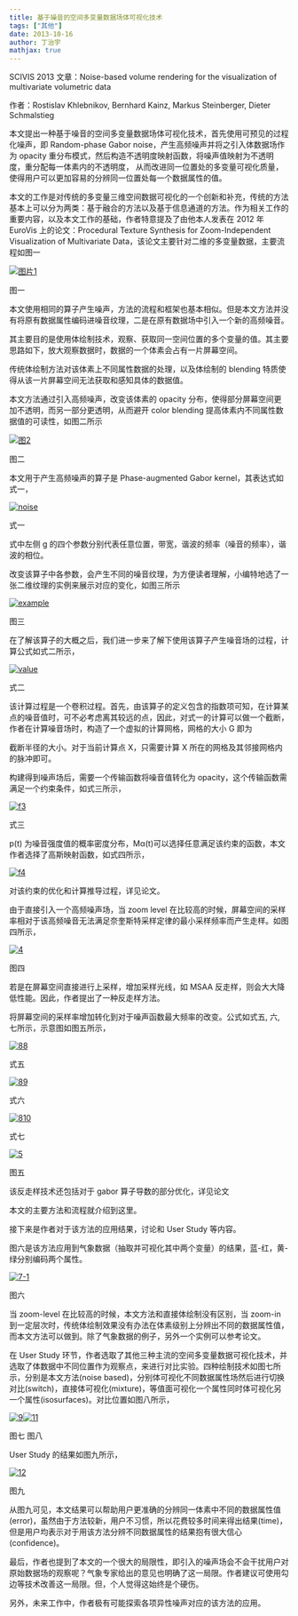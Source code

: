 ```yaml
---
title: 基于噪音的空间多变量数据场体可视化技术
tags: ["其他"]
date: 2013-10-16
author: 丁治宇
mathjax: true
---
```


SCIVIS 2013 文章：Noise-based volume rendering for the visualization of multivariate volumetric data

作者：Rostislav Khlebnikov, Bernhard Kainz, Markus Steinberger, Dieter Schmalstieg

本文提出一种基于噪音的空间多变量数据场体可视化技术，首先使用可预见的过程化噪声，即 Random-phase Gabor noise，产生高频噪声并将之引入体数据场作为 opacity 重分布模式，然后构造不透明度映射函数，将噪声值映射为不透明度，重分配每一体素内的不透明度， 从而改进同一位置处的多变量可视化质量，使得用户可以更加容易的分辨同一位置处每一个数据属性的值。

本文的工作是对传统的多变量三维空间数据可视化的一个创新和补充，传统的方法基本上可以分为两类：基于融合的方法以及基于信息通道的方法。作为相关工作的重要内容，以及本文工作的基础，作者特意提及了由他本人发表在 2012 年 EuroVis 上的论文：Procedural Texture Synthesis for Zoom-Independent Visualization of Multivariate Data，该论文主要针对二维的多变量数据，主要流程如图一

[![图片1](http://www.cad.zju.edu.cn/home/vagblog/wp-content/uploads/2013/10/%E5%9B%BE%E7%89%871.jpg)](http://www.cad.zju.edu.cn/home/vagblog/wp-content/uploads/2013/10/图片1.jpg)

图一

本文使用相同的算子产生噪声，方法的流程和框架也基本相似。但是本文方法并没有将原有数据属性编码进噪音纹理，二是在原有数据场中引入一个新的高频噪音。

其主要目的是使用体绘制技术，观察、获取同一空间位置的多个变量的值。其主要思路如下，放大观察数据时，数据的一个体素会占有一片屏幕空间。

传统体绘制方法对该体素上不同属性数据的处理，以及体绘制的 blending 特质使得从该一片屏幕空间无法获取和感知具体的数据值。

本文方法通过引入高频噪声，改变该体素的 opacity 分布，使得部分屏幕空间更加不透明，而另一部分更透明，从而避开 color blending 提高体素内不同属性数据值的可读性，如图二所示

[![图2](http://www.cad.zju.edu.cn/home/vagblog/wp-content/uploads/2013/10/2.jpg)](http://www.cad.zju.edu.cn/home/vagblog/wp-content/uploads/2013/10/2.jpg)

图二

本文用于产生高频噪声的算子是 Phase-augmented Gabor kernel，其表达式如式一，

[![noise](http://www.cad.zju.edu.cn/home/vagblog/wp-content/uploads/2013/10/noise.jpg)](http://www.cad.zju.edu.cn/home/vagblog/wp-content/uploads/2013/10/noise.jpg)

式一

式中左侧 g 的四个参数分别代表任意位置，带宽，谐波的频率（噪音的频率），谐波的相位。

改变该算子中各参数，会产生不同的噪音纹理，为方便读者理解，小编特地选了一张二维纹理的实例来展示对应的变化，如图三所示

[![example](http://www.cad.zju.edu.cn/home/vagblog/wp-content/uploads/2013/10/example.png)](http://www.cad.zju.edu.cn/home/vagblog/wp-content/uploads/2013/10/example.png)

图三

在了解该算子的大概之后，我们进一步来了解下使用该算子产生噪音场的过程，计算公式如式二所示，

[![value](http://www.cad.zju.edu.cn/home/vagblog/wp-content/uploads/2013/10/value.jpg)](http://www.cad.zju.edu.cn/home/vagblog/wp-content/uploads/2013/10/value.jpg)

式二

该计算过程是一个卷积过程。首先，由该算子的定义包含的指数项可知，在计算某点的噪音值时，可不必考虑离其较远的点，因此，对式一的计算可以做一个截断，作者在计算噪音场时，构造了一个虚拟的计算网格，网格的大小 G 即为

截断半径的大小。对于当前计算点 X，只需要计算 X 所在的网格及其邻接网格内的脉冲即可。

构建得到噪声场后，需要一个传输函数将噪音值转化为 opacity，这个传输函数需满足一个约束条件，如式三所示，

[![f3](http://www.cad.zju.edu.cn/home/vagblog/wp-content/uploads/2013/10/f3.jpg)](http://www.cad.zju.edu.cn/home/vagblog/wp-content/uploads/2013/10/f3.jpg)

式三

p(t) 为噪音强度值的概率密度分布，Mα(t)可以选择任意满足该约束的函数，本文作者选择了高斯映射函数，如式四所示，

[![f4](http://www.cad.zju.edu.cn/home/vagblog/wp-content/uploads/2013/10/f4.jpg)](http://www.cad.zju.edu.cn/home/vagblog/wp-content/uploads/2013/10/f4.jpg)

对该约束的优化和计算推导过程，详见论文。

由于直接引入一个高频噪声场，当 zoom level 在比较高的时候，屏幕空间的采样率相对于该高频噪音无法满足奈奎斯特采样定律的最小采样频率而产生走样。如图四所示，

[![4](http://www.cad.zju.edu.cn/home/vagblog/wp-content/uploads/2013/10/4.jpg)](http://www.cad.zju.edu.cn/home/vagblog/wp-content/uploads/2013/10/4.jpg)

图四

若是在屏幕空间直接进行上采样，增加采样光线，如 MSAA 反走样，则会大大降低性能。因此，作者提出了一种反走样方法。

将屏幕空间的采样率增加转化到对于噪声函数最大频率的改变。公式如式五, 六, 七所示，示意图如图五所示，

[![88](http://www.cad.zju.edu.cn/home/vagblog/wp-content/uploads/2013/10/88.jpg)](http://www.cad.zju.edu.cn/home/vagblog/wp-content/uploads/2013/10/88.jpg)

式五

[![89](http://www.cad.zju.edu.cn/home/vagblog/wp-content/uploads/2013/10/89.jpg)](http://www.cad.zju.edu.cn/home/vagblog/wp-content/uploads/2013/10/89.jpg)

式六

[![810](http://www.cad.zju.edu.cn/home/vagblog/wp-content/uploads/2013/10/810.jpg)](http://www.cad.zju.edu.cn/home/vagblog/wp-content/uploads/2013/10/810.jpg)

式七

[![5](http://www.cad.zju.edu.cn/home/vagblog/wp-content/uploads/2013/10/5.jpg)](http://www.cad.zju.edu.cn/home/vagblog/wp-content/uploads/2013/10/5.jpg)

图五

该反走样技术还包括对于 gabor 算子导数的部分优化，详见论文

本文的主要方法和流程就介绍到这里。

接下来是作者对于该方法的应用结果，讨论和 User Study 等内容。

图六是该方法应用到气象数据（抽取并可视化其中两个变量）的结果，蓝-红，黄-绿分别编码两个属性。

[![7-1](http://www.cad.zju.edu.cn/home/vagblog/wp-content/uploads/2013/10/7-1.jpg)](http://www.cad.zju.edu.cn/home/vagblog/wp-content/uploads/2013/10/7-1.jpg)

图六

当 zoom-level 在比较高的时候，本文方法和直接体绘制没有区别，当 zoom-in 到一定层次时，传统体绘制效果没有办法在体素级别上分辨出不同的数据属性值，而本文方法可以做到。除了气象数据的例子，另外一个实例可以参考论文。

在 User Study 环节，作者选取了其他三种主流的空间多变量数据可视化技术，并选取了体数据中不同位置作为观察点，来进行对比实验。四种绘制技术如图七所示，分别是本文方法(noise based)，分别体可视化不同数据属性场然后进行切换对比(switch)，直接体可视化(mixture)，等值面可视化一个属性同时体可视化另一个属性(isosurfaces)。对比位置如图八所示，

[![9](http://www.cad.zju.edu.cn/home/vagblog/wp-content/uploads/2013/10/9.jpg)](http://www.cad.zju.edu.cn/home/vagblog/wp-content/uploads/2013/10/9.jpg)[![11](http://www.cad.zju.edu.cn/home/vagblog/wp-content/uploads/2013/10/11.jpg)](http://www.cad.zju.edu.cn/home/vagblog/wp-content/uploads/2013/10/11.jpg)

图七 图八

User Study 的结果如图九所示，

[![12](http://www.cad.zju.edu.cn/home/vagblog/wp-content/uploads/2013/10/12.jpg)](http://www.cad.zju.edu.cn/home/vagblog/wp-content/uploads/2013/10/12.jpg)

图九

从图九可见，本文结果可以帮助用户更准确的分辨同一体素中不同的数据属性值(error)，虽然由于方法较新，用户不习惯，所以花费较多时间来得出结果(time)，但是用户均表示对于用该方法分辨不同数据属性的结果抱有很大信心(confidence)。

最后，作者也提到了本文的一个很大的局限性，即引入的噪声场会不会干扰用户对原始数据场的观察呢？气象专家给出的意见也明确了这一局限。作者建议可使用勾边等技术改善这一局限。但，个人觉得这始终是个硬伤。

另外，未来工作中，作者极有可能探索各项异性噪声对应的该方法的应用。
